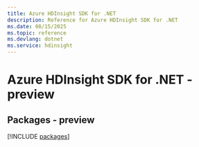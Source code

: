 ```yaml
---
title: Azure HDInsight SDK for .NET
description: Reference for Azure HDInsight SDK for .NET
ms.date: 08/15/2025
ms.topic: reference
ms.devlang: dotnet
ms.service: hdinsight
---
```

# Azure HDInsight SDK for .NET - preview
## Packages - preview
[!INCLUDE [packages](hdinsight-index.md)]